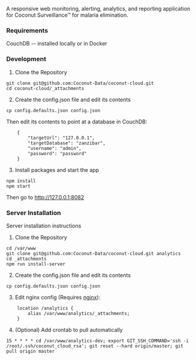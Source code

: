 A responsive web monitoring, alerting, analytics, and reporting application for Coconut Surveillance™ for malaria elimination.

### Requirements

CouchDB -- installed locally or in Docker

### Development

1. Clone the Repository

```
git clone git@github.com:Coconut-Data/coconut-cloud.git
cd coconut-cloud/_attachments
```

2. Create the config.json file and edit its contents

```
cp config.defaults.json config.json
```

Then edit its contents to point at a database in CouchDB:

```
    {
        "targetUrl": "127.0.0.1",
        "targetDatabase": "zanzibar",
        "username": "admin",
        "password": "password"
    }
```

3. Install packages and start the app

```
npm install
npm start
```

Then go to http://127.0.0.1:8082


### Server Installation

Server installation instructions

1. Clone the Repository

```
cd /var/www
git clone git@github.com:Coconut-Data/coconut-cloud.git analytics
cd _attachments
npm run install-server
```

2. Create the config.json file and edit its contents

```
cp config.defaults.json config.json
```

3. Edit nginx config (Requires [nginx](https://www.nginx.com/)):

```
    location /analytics {
        alias /var/www/analytics/_attachments;
    }
```

4. (Optional) Add crontab to pull automatically

```
15 * * * * cd /var/www/analytics-dev; export GIT_SSH_COMMAND='ssh -i /root/.ssh/coconut_cloud_rsa'; git reset --hard origin/master; git pull origin master
```    
